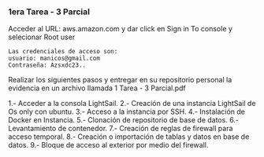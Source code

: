 
### 1era Tarea - 3 Parcial ###

Acceder al URL: aws.amazon.com y dar click en Sign in To console y selecionar Root user

	Las credenciales de acceso son:
	usuario: manicos@gmail.com
	Contraseña: Azsxdc23..

Realizar los siguientes pasos y entregar en su repositorio personal la evidencia en un archivo llamada 1 Tarea - 3 Parcial.pdf

1.- Acceder a la consola LightSail.
2.- Creación de una instancia LightSail de Os only con ubuntu.
3.- Acceso a la instancia por SSH.
4.- Instalación de Docker en Instancia.
5.- Clonación de repositorio de base de datos.
6.- Levantamiento de contenedor.
7.- Creación de reglas de firewall para acceso temporal.
8.- Creación o importación de tablas y datos en base de datos.
9.- Bloque de acceso al exterior por medio del firewall.
